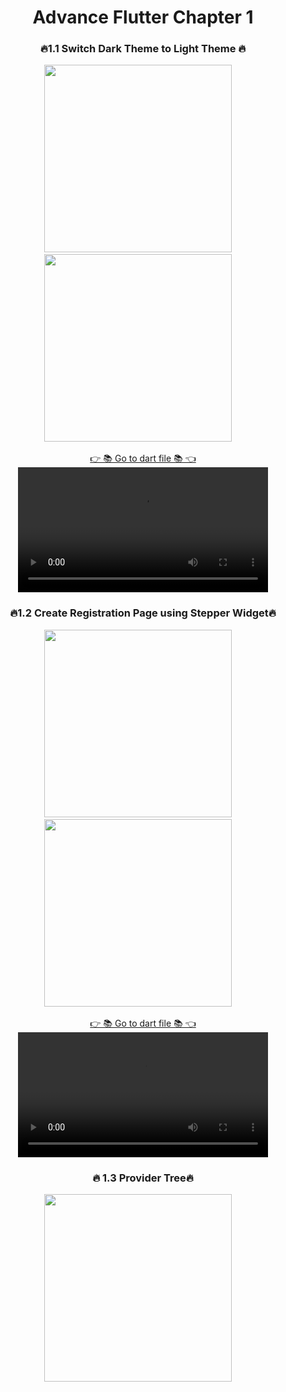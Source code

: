 
<h1 align="center">Advance Flutter Chapter 1</h1>

<h3 align="center">🔥1.1  Switch Dark Theme to Light Theme 🔥</h3>
<p align="center">
  <img src='https://github.com/Meshva30/advflutterch1/assets/136339359/8fc52052-6436-41f4-9259-9f112ccf9294' width = 300>&nbsp;&nbsp;&nbsp;&nbsp;
  <img src='https://github.com/Meshva30/advflutterch1/assets/136339359/ac7090f2-fe55-48ab-8439-0c44baef40c0' width = 300>&nbsp;&nbsp;&nbsp;&nbsp;

  <div align="center">
    <a href="https://github.com/Meshva30/advflutterch1/tree/master/lib/theme_change">👉 📚 Go to dart file 📚 👈</a>
    




<video src="https://github.com/Meshva30/advflutterch1/assets/136339359/5392e20f-5305-487e-a7da-c5abb86fcc8a" width="400">
  </div>
</p>



  <h3 align="center">🔥1.2 Create Registration Page using Stepper Widget🔥</h3>
<p align="center">
  <img src='https://github.com/Meshva30/advflutterch1/assets/136339359/0c502c62-5426-444e-87c6-a23daf6ab392' width = 300>&nbsp;&nbsp;&nbsp;&nbsp;
  <img src='https://github.com/Meshva30/advflutterch1/assets/136339359/88661be2-4766-46e0-bf17-73b590faad23' width = 300>&nbsp;&nbsp;&nbsp;&nbsp;

  <div align="center">
    <a href="https://github.com/Meshva30/advflutterch1/tree/master/lib/stepper">👉 📚 Go to dart file 📚 👈</a>
  



<video src="https://github.com/Meshva30/advflutterch1/assets/136339359/e6a52e5a-3902-4254-a5c7-2cc3ebd98605" width="400">

<video src="https://github.com/Meshva30/advflutterch1/assets/136339359/04868b96-7f17-4ea6-821d-9358711b8519" width="400">
  </div>
</p>



<h3 align="center">🔥 1.3 Provider Tree🔥</h3>
<p align="center">
  <p align="center">
  <img src='https://github.com/Meshva30/advflutterch1/assets/136339359/8e416bd2-70f9-4eb3-90c5-cb87df1212c3' width = 300>&nbsp;&nbsp;&nbsp;&nbsp;





  





